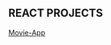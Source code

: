 ## REACT PROJECTS

[Movie-App](https://github.com/ZeckeyBay/React-Projects/tree/74b77082d59f3f5e8a3fd15be06061e9c35eefc1/Movie-App)
   

